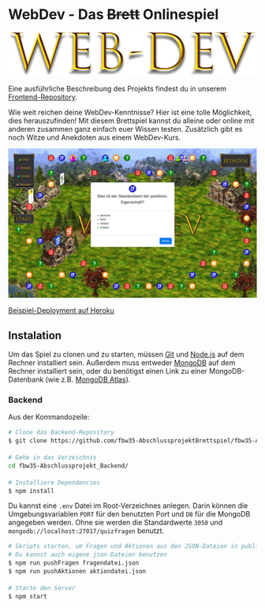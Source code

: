 # WebDev - Das ~~Brett~~ Onlinespiel
![logo](./public/img/LogoSpiel.png)

Eine ausführliche Beschreibung des Projekts findest du in unserem [Frontend-Repository](https://github.com/fbw35-AbschlussprojektBrettspiel/fbw35-Abschlussprojekt_Frontend).

Wie weit reichen deine WebDev-Kenntnisse? Hier ist eine tolle Möglichkeit, dies herauszufinden! Mit diesem Brettspiel kannst du alleine oder online mit anderen zusammen ganz einfach euer Wissen testen. Zusätzlich gibt es noch Witze und Anekdoten aus einem WebDev-Kurs.

![screen](./public/img/screenshot.jpg)

[Beispiel-Deployment auf Heroku](https://webdev-brettspiel-frontend.herokuapp.com/)

## Instalation

Um das Spiel zu clonen und zu starten, müssen [Git](https://git-scm.com) und [Node.js](https://nodejs.org/en/download/) auf dem Rechner installiert sein. Außerdem muss entweder [MongoDB](https://www.mongodb.com/) auf dem Rechner installiert sein, oder du benötigst einen Link zu einer MongoDB-Datenbank (wie z.B. [MongoDB Atlas](https://www.mongodb.com/cloud/atlas2)).

### Backend

Aus der Kommandozeile:

```bash
# Clone das Backend-Repository
$ git clone https://github.com/fbw35-AbschlussprojektBrettspiel/fbw35-Abschlussprojekt_Backend.git

# Gehe in das Verzeichnis
cd fbw35-Abschlussprojekt_Backend/

# Installiere Dependencies
$ npm install
```

Du kannst eine `.env` Datei im Root-Verzeichnes anlegen. Darin können die Umgebungsvariablen `PORT` für den benutzten Port und `DB` für die MongoDB angegeben werden. Ohne sie werden die Standardwerte `3050` und `mongodb://localhost:27017/quizfragen` benutzt.

```bash
# Skripts starten, um Fragen und Aktionen aus den JSON-Dateien in public-Ordner in die Datenbank zu schreiben
# Du kannst auch eigene json-Dateien benutzen
$ npm run pushFragen fragendatei.json
$ npm run pushAktionen aktiondatei.json

# Starte den Server
$ npm start
```